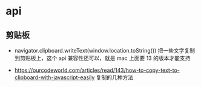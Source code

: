 # api

## 剪贴板

- navigator.clipboard.writeText(window.location.toString()) 把一些文字复制到剪贴板上，这个 api 兼容性还可以，就是 mac 上面要 13 的版本才能支持

* https://ourcodeworld.com/articles/read/143/how-to-copy-text-to-clipboard-with-javascript-easily 复制的几种方法
